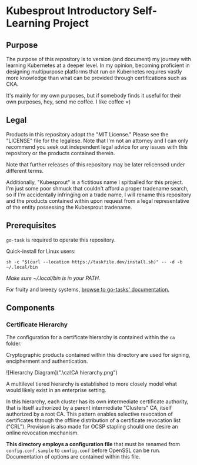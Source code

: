 # Kubesprout Introductory Self-Learning Project

## Purpose

The purpose of this repository is to version (and document) my journey with
learning Kubernetes at a deeper level. In my opinion, becoming proficient in
designing multipurpose platforms that run on Kubernetes requires vastly more 
knowledge than what can be provided through certifications such as CKA.

It's mainly for my own purposes, but if somebody finds it useful for their own purposes, hey, send me coffee.
I like coffee =)

## Legal

Products in this repository adopt the "MIT License." Please see the
"LICENSE" file for the legalese. Note that I'm not an attorney and I can only recommend
 you seek out independent legal advice for any issues with this repository or the
products contained therein.

Note that further releases of this repository may be later relicensed under
different terms. 

Additionally, "Kubesprout" is a fictitious name I spitballed for this project. I'm just some poor
shmuck that couldn't afford a proper tradename search, so if I'm accidentally infringing on
a trade name, I will rename this repository and the products contained within upon request from a 
legal representative of the entity possessing the Kubesprout tradename.

## Prerequisites

`go-task` is required to operate this repository.

Quick-install for Linux users:

```shell
sh -c "$(curl --location https://taskfile.dev/install.sh)" -- -d -b ~/.local/bin
```

*Make sure ~/.local/bin is in your PATH.*

For fruity and breezy systems, [browse to go-tasks' documentation.](https://taskfile.dev/installation/)

## Components

### Certificate Hierarchy

The configuration for a certificate hierarchy is contained within the `ca` folder.

Cryptographic products contained within this directory are used for signing, encipherment and 
authentication.

![Hierarchy Diagram](".\ca\CA hierarchy.png")

A multilevel tiered hierarchy is established to more closely model what would likely exist in an 
enterprise setting.

In this hierarchy, each cluster has its own intermediate certificate authority, that is itself
authorized by a parent intermediate "Clusters" CA, itself authorized by a root CA. This pattern
enables selective revocation of certificates through the offline distribution of a
certificate revocation list ("CRL"). Provision is also made for OCSP stapling should one desire
an online revocation mechanism.

**This directory employs a configuration file** that must be renamed from `config.conf.sample` to
`config.conf` before OpenSSL can be run. Documentation of options are contained within this file.